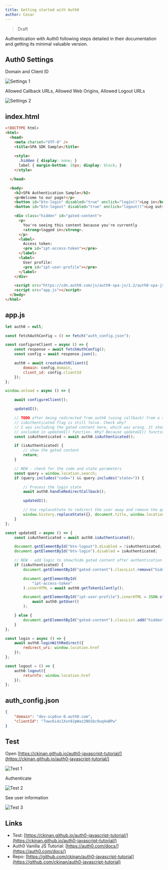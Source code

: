 ```yaml
---
title: Getting started with Auth0
author: Cesar
---
```


> Draft

Authentication with Auth0 following steps detailed in their documentation and getting its minimal valuable version.

<!--truncate-->

## Auth0 Settings

Domain and Client ID

![Settings 1](assets/img/auth0-settings-1.png)

Allowed Callback URLs, Allowed Web Origins, Allowed Logout URLs

![Settings 2](assets/img/auth0-settings-2.png)

## index.html

```html
<!DOCTYPE html>
<html>
  <head>
    <meta charset="UTF-8" />
    <title>SPA SDK Sample</title>
    
    <style>
      .hidden { display: none; }
      label { margin-bottom: 10px; display: block; }
    </style>

  </head>

  <body>
    <h2>SPA Authentication Sample</h2>
    <p>Welcome to our page!</p>
    <button id="btn-login" disabled="true" onclick="login()">Log in</button>
    <button id="btn-logout" disabled="true" onclick="logout()">Log out</button>

    <div class="hidden" id="gated-content">
      <p>
        You're seeing this content because you're currently
        <strong>logged in</strong>.
      </p>
      <label>
        Access token:
        <pre id="ipt-access-token"></pre>
      </label>
      <label>
        User profile:
        <pre id="ipt-user-profile"></pre>
      </label>
    </div>

    <script src="https://cdn.auth0.com/js/auth0-spa-js/1.2/auth0-spa-js.production.js"></script>
    <script src="app.js"></script>
  </body>
</html>
```

## app.js

```js
let auth0 = null;

const fetchAuthConfig = () => fetch("auth_config.json");

const configureClient = async () => {
    const response = await fetchAuthConfig();
    const config = await response.json();

    auth0 = await createAuth0Client({
        domain: config.domain,
        client_id: config.clientId
    });
};

window.onload = async () => {

    await configureClient();

    updateUI();

    // TODO after being redirected from auth0 (using callback) from a successful login
    // isAuthenticated flag is still false. Check why?
    // I was including the gated content here, which was wrong. It should have always been
    // included in updateUI() function. Why? Because updateUI() function is async?
    const isAuthenticated = await auth0.isAuthenticated();

    if (isAuthenticated) {
        // show the gated content
        return;
    }

    // NEW - check for the code and state parameters
    const query = window.location.search;
    if (query.includes("code=") && query.includes("state=")) {

        // Process the login state
        await auth0.handleRedirectCallback();

        updateUI();

        // Use replaceState to redirect the user away and remove the querystring parameters
        window.history.replaceState({}, document.title, window.location.pathname);
    }
};

const updateUI = async () => {
    const isAuthenticated = await auth0.isAuthenticated();

    document.getElementById("btn-logout").disabled = !isAuthenticated;
    document.getElementById("btn-login").disabled = isAuthenticated;

    // NEW - add logic to show/hide gated content after authentication
    if (isAuthenticated) {
        document.getElementById("gated-content").classList.remove("hidden");

        document.getElementById(
            "ipt-access-token"
        ).innerHTML = await auth0.getTokenSilently();

        document.getElementById("ipt-user-profile").innerHTML = JSON.stringify(
            await auth0.getUser()
        );

    } else {
        document.getElementById("gated-content").classList.add("hidden");
    }
};

const login = async () => {
    await auth0.loginWithRedirect({
        redirect_uri: window.location.href
    });
};

const logout = () => {
    auth0.logout({
        returnTo: window.location.href
    });
};
```

## auth_config.json

```json
{
    "domain": "dev-scp6vo-0.auth0.com",
    "clientId": "7uwc6i4z1Xxn9JpWaz2NU1bc9uq4oBPw"
}
```

## Test

Open [https://ckinan.github.io/auth0-javascript-tutorial/](https://ckinan.github.io/auth0-javascript-tutorial/)

![Test 1](assets/img/auth0-test-1.png)

Authenticate

![Test 2](assets/img/auth0-test-2.png)

See user information

![Test 3](assets/img/auth0-test-3.png)

## Links

- Test: [https://ckinan.github.io/auth0-javascript-tutorial/](https://ckinan.github.io/auth0-javascript-tutorial/)
- Auth0 Vanilla JS Tutorial: [https://auth0.com/docs/](https://auth0.com/docs/)
- Repo: [https://github.com/ckinan/auth0-javascript-tutorial](https://github.com/ckinan/auth0-javascript-tutorial)